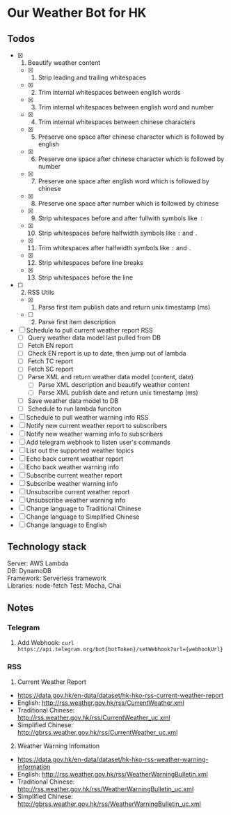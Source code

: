 # Our Weather Bot for HK

## Todos

- [x] 1. Beautify weather content
  - [x] 1. Strip leading and trailing whitespaces
  - [x] 2. Trim internal whitespaces between english words
  - [x] 3. Trim internal whitespaces between english word and number
  - [x] 4. Trim internal whitespaces between chinese characters
  - [x] 5. Preserve one space after chinese character which is followed by english
  - [x] 6. Preserve one space after chinese character which is followed by number
  - [x] 7. Preserve one space after english word which is followed by chinese
  - [x] 8. Preserve one space after number which is followed by chinese
  - [x] 9. Strip whitespaces before and after fullwith symbols like `：`
  - [x] 10. Strip whitespaces before halfwidth symbols like `:` and `.`
  - [x] 11. Trim whitespaces after halfwidth symbols like `:` and `.`
  - [x] 12. Strip whitespaces before line breaks
  - [x] 13. Strip whitespaces before the line
- [ ] 2. RSS Utils
  - [x] 1. Parse first item publish date and return unix timestamp (ms)
  - [ ] 2. Parse first item description
- [ ] Schedule to pull current weather report RSS
  - [ ] Query weather data model last pulled from DB
  - [ ] Fetch EN report
  - [ ] Check EN report is up to date, then jump out of lambda
  - [ ] Fetch TC report
  - [ ] Fetch SC report
  - [ ] Parse XML and return weather data model (content, date)
    - [ ] Parse XML description and beautify weather content
    - [ ] Parse XML publish date and return unix timestamp (ms)
  - [ ] Save weather data model to DB
  - [ ] Schedule to run lambda funciton
- [ ] Schedule to pull weather warning info RSS
- [ ] Notify new current weather report to subscribers
- [ ] Notify new weather warning info to subscribers
- [ ] Add telegram webhook to listen user's commands
- [ ] List out the supported weather topics
- [ ] Echo back current weather report
- [ ] Echo back weather warning info
- [ ] Subscribe current weather report
- [ ] Subscribe weather warning info
- [ ] Unsubscribe current weather report
- [ ] Unsubscribe weather warning info
- [ ] Change language to Traditional Chinese
- [ ] Change language to Simplified Chinese
- [ ] Change language to English

## Technology stack

Server: AWS Lambda  
DB: DynamoDB  
Framework: Serverless framework  
Libraries: node-fetch
Test: Mocha, Chai

## Notes

### Telegram

1. Add Webhook:
  `curl https://api.telegram.org/bot{botToken}/setWebhook?url={webhookUrl}`

### RSS

1. Current Weather Report
  - https://data.gov.hk/en-data/dataset/hk-hko-rss-current-weather-report
  - English: http://rss.weather.gov.hk/rss/CurrentWeather.xml
  - Traditional Chinese: http://rss.weather.gov.hk/rss/CurrentWeather_uc.xml
  - Simplified Chinese: http://gbrss.weather.gov.hk/rss/CurrentWeather_uc.xml
2. Weather Warning Infomation
  - https://data.gov.hk/en-data/dataset/hk-hko-rss-weather-warning-information
  - English: http://rss.weather.gov.hk/rss/WeatherWarningBulletin.xml
  - Traditional Chinese: http://rss.weather.gov.hk/rss/WeatherWarningBulletin_uc.xml
  - Simplified Chinese: http://gbrss.weather.gov.hk/rss/WeatherWarningBulletin_uc.xml
